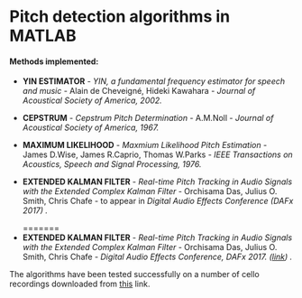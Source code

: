 <h1>Pitch detection algorithms in MATLAB</h1>

<h4>Methods implemented:</h4>
<ul>
<li><b>YIN ESTIMATOR</b> - <i>YIN, a fundamental frequency estimator for speech and music </i> - Alain de Cheveigné, Hideki Kawahara - 
<i>Journal of Acoustical Society of America, 2002.</i></li>
<p><li><b>CEPSTRUM</b> - <i>Cepstrum Pitch Determination</i> - A.M.Noll - <i>Journal of Acoustical Society of America, 1967.</i>
</li></p>
<p><li><b>MAXIMUM LIKELIHOOD</b> - <i>Maxmium Likelihood Pitch Estimation</i> - James D.Wise, James R.Caprio, Thomas W.Parks - 
<i>IEEE Transactions on Acoustics, Speech and Signal Processing, 1976.</i></li><p>
<li><b>EXTENDED KALMAN FILTER</b> - <i>Real-time Pitch Tracking in Audio Signals with the Extended Complex Kalman Filter </i> - Orchisama Das, Julius O. Smith, Chris Chafe - to appear in <i> Digital Audio Effects Conference (DAFx 2017) .</i></li></p>
=======
<li><b>EXTENDED KALMAN FILTER</b> - <i>Real-time Pitch Tracking in Audio Signals with the Extended Complex Kalman Filter </i> - Orchisama Das, Julius O. Smith, Chris Chafe - <i> Digital Audio Effects Conference, DAFx 2017. (<a href = "http://www.dafx17.eca.ed.ac.uk/papers/DAFx17_paper_21.pdf">link</a>) .</i></li></p>
</ul>
<p>
The algorithms have been tested successfully on a number of cello recordings downloaded from <a href = "http://theremin.music.uiowa.edu/MIS.html#">
this</a> link.</p>

